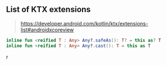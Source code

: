 

## List of KTX extensions

> https://developer.android.com/kotlin/ktx/extensions-list#androidxcoreview

```kotlin
inline fun <reified T : Any> Any?.safeAs(): T? = this as? T
inline fun <reified T : Any> Any?.cast(): T = this as T
```

r
<!--stackedit_data:
eyJoaXN0b3J5IjpbMTE2NzA4NTg5MCw2MjAzMTEwOCwtMTYzMz
k2NTA3M119
-->
